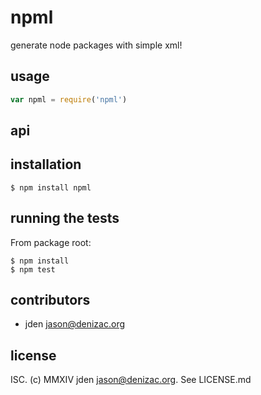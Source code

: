 # npml
generate node packages with simple xml!

## usage
```js
var npml = require('npml')
```


## api


## installation

    $ npm install npml


## running the tests

From package root:

    $ npm install
    $ npm test


## contributors

- jden <jason@denizac.org>


## license

ISC. (c) MMXIV jden <jason@denizac.org>. See LICENSE.md
